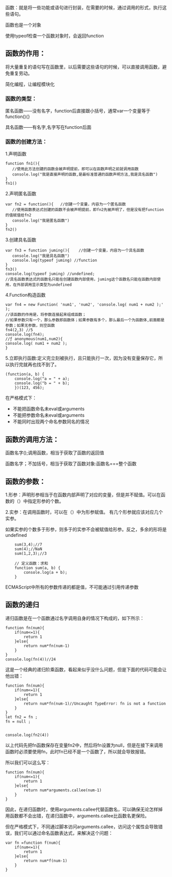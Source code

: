 函数：就是将一些功能或语句进行封装，在需要的时候，通过调用的形式，执行这些语句。

函数也是一个对象

使用typeof检查一个函数对象时，会返回function

## 函数的作用：
将大量重复的语句写在函数里，以后需要这些语句的时候，可以直接调用函数，避免重复劳动。

简化编程，让编程模块化


### 函数的类型：
匿名函数——没有名字，function后直接跟小括号，通常var一个变量等于function(){}

具名函数——有名字,名字写在function后面

### 函数的创建方法：

 1.声明函数
 
 ```
function fn1(){ 
    //使用此方法创建的函数会被声明提前，即可以在函数声明之前就调用函数
    console.log("我是直接声明的函数,是最标准普通的函数声明方法,我是具名函数")
}
fn1()

```

 2.声明匿名函数
 
 ```
var fn2 = function(){   //创建一个变量，内容为一个匿名函数
    //使用函数表达式创建的函数不会被声明提前，即fn2先被声明了，但是没有把function的值赋值给fn2
    console.log("我是匿名函数")
}
fn2()
```
 3.创建具名函数
 ```
var fn3 = function juming(){    //创建一个变量，内容为一个具名函数
    console.log("我是具名函数")
    console.log(typeof juming) //function
}
fn3()
console.log(typeof juming) //undefined;     
//具名函数表达式的函数名只能在创建函数内部使用，juming这个函数名只能在函数内部使用，在外部调用显示类型为undefined
```

 4.Function构造函数

```
var fn4 = new Function( 'num1', 'num2', 'console.log( num1 + num2 );' );
//该函数的作用是，将参数连接起来组成函数；
//如果参数只有一个，那么参数即函数体；如果参数有多个，那么最后一个为函数体,前面都是参数；如果无参数，则空函数
fn4(2,3) //5
console.log(fn4);
//ƒ anonymous(num1,num2){
console.log( num1 + num2 );
}
```

5.立即执行函数:定义完立刻被执行，且只能执行一次，因为没有变量保存它，所以执行完就再也找不到了。

```
(function(a, b) {
    console.log("a = " + a);
    console.log("b = " + b);
    })(123, 456);
```

在严格模式下：

* 不能把函数命名未eval或arguments
* 不能把参数命名未eval或arguments
* 不能同时出现两个命名参数同名的情况

## 函数的调用方法：

函数名字();调用函数，相当于获取了函数的返回值

函数名字；不加括号，相当于获取了函数对象:函数名===整个函数



## 函数的参数：
1.形参：声明形参相当于在函数内部声明了对应的变量，但是并不赋值。可以在函数的（）中指定形参的个数。

2.实参：在调用函数时，可以在（）中为形参赋值。
有几个形参就应该对应几个实参。

如果实参的个数多于形参，则多于的实参不会被赋值给形参。反之，多余的形将是undefined

```
    sum(3,4);//7
    sum(4);//NaN
	sum(1,2,3);//3

	// 定义函数：求和
	function sum(a, b) {
		console.log(a + b);
	}
```

ECMAScript中所有的参数传递的都是值，不可能通过引用传递参数

## 函数的递归

递归函数是在一个函数通过名字调用自身的情况下构成的，如下所示：

```
function fn(num){
    if(num<=1){
        return 1
    }else{
        return num*fn(num-1)
    }
}
console.log(fn(4))//24

```

这是一个经典的递归阶乘函数，看起来似乎没什么问题，但是下面的代码可能会让他出错：

```
function fn(num){
    if(num<=1){
        return 1
    }else{
        return num*fn(num-1)//Uncaught TypeError: fn is not a function
    }
}
let fn2 = fn ;
fn = null ; 


console.log(fn2(4))

```

以上代码先把fn函数保存在变量fn2中，然后将fn设置为null，但是在接下来调用函数时必须要使用fn，此时fn已经不是一个函数了，所以就会导致报错。

所以我们可以这么写：

```
function fn(num){
    if(num<=1){
        return 1
    }else{
        return num*arguments.callee(num-1)
    }
}

```

因此，在递归函数时，使用arguments.callee代替函数名，可以确保无论怎样掉用函数都不会出错，在递归函数中，arguments.callee比函数名更保险。

但在严格模式下，不同通过脚本访问arguments.callee，访问这个属性会导致错误，我们可以通过命名函数表达式，来解决这个问题：

```
var fn =function f(num){
    if(num<=1){
        return 1
    }else{
        return num*f(num-1)
    }
}
```
